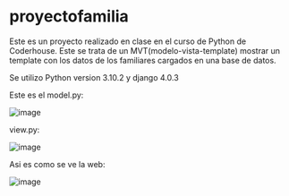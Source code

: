 # proyectofamilia
Este es un proyecto realizado en clase en el curso de Python de Coderhouse. Este se trata de un MVT(modelo-vista-template) mostrar un template con los datos de los familiares cargados en una base de datos. 

Se utilizo Python version 3.10.2 y django 4.0.3

Este es el model.py:

![image](https://user-images.githubusercontent.com/99926988/161612874-8d94d9d8-5377-40ca-aab8-c07265b39dd4.png)


view.py:

![image](https://user-images.githubusercontent.com/99926988/161612975-38be1182-2d0b-40fc-a594-327e63c3d12e.png)

Asi es como se ve la web:

![image](https://user-images.githubusercontent.com/99926988/161612011-bfa96129-f153-4f23-a5a3-c4bb9d528fbc.png)



